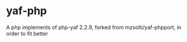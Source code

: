 # yaf-php
A php implements of php-yaf 2.2.9, forked from mzsolti/yaf-phpport, in order to fit better
